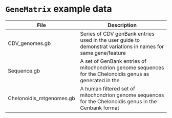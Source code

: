 # ```GeneMatrix``` example data

|File|Description|
|-|-|
|CDV_genomes.gb|Series of CDV genBank entries used in the user guide to demonstrat variations in names for same gene/feature|
|Sequence.gb|A set of GenBank entries of mitochondrion genome sequences for the Chelonoidis genus as generated in the|
|Chelonoidis_mtgenomes.gb|A human filtered set of mitochondrion genome sequences for the Chelonoidis genus in the Genbank format|
